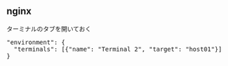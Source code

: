 ## nginx

ターミナルのタブを開いておく

<pre>
"environment": {
  "terminals": [{"name": "Terminal 2", "target": "host01"}]
}
</pre>
